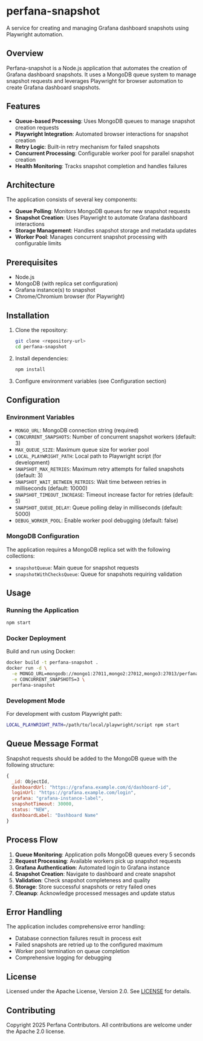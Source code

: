 # perfana-snapshot

A service for creating and managing Grafana dashboard snapshots using Playwright automation.

## Overview

Perfana-snapshot is a Node.js application that automates the creation of Grafana dashboard snapshots. It uses a MongoDB queue system to manage snapshot requests and leverages Playwright for browser automation to create Grafana dashboard snapshots.

## Features

- **Queue-based Processing**: Uses MongoDB queues to manage snapshot creation requests
- **Playwright Integration**: Automated browser interactions for snapshot creation
- **Retry Logic**: Built-in retry mechanism for failed snapshots
- **Concurrent Processing**: Configurable worker pool for parallel snapshot creation
- **Health Monitoring**: Tracks snapshot completion and handles failures

## Architecture

The application consists of several key components:

- **Queue Polling**: Monitors MongoDB queues for new snapshot requests
- **Snapshot Creation**: Uses Playwright to automate Grafana dashboard interactions
- **Storage Management**: Handles snapshot storage and metadata updates
- **Worker Pool**: Manages concurrent snapshot processing with configurable limits

## Prerequisites

- Node.js
- MongoDB (with replica set configuration)
- Grafana instance(s) to snapshot
- Chrome/Chromium browser (for Playwright)

## Installation

1. Clone the repository:
   ```bash
   git clone <repository-url>
   cd perfana-snapshot
   ```

2. Install dependencies:
   ```bash
   npm install
   ```

3. Configure environment variables (see Configuration section)

## Configuration

### Environment Variables

- `MONGO_URL`: MongoDB connection string (required)
- `CONCURRENT_SNAPSHOTS`: Number of concurrent snapshot workers (default: 3)
- `MAX_QUEUE_SIZE`: Maximum queue size for worker pool
- `LOCAL_PLAYWRIGHT_PATH`: Local path to Playwright script (for development)
- `SNAPSHOT_MAX_RETRIES`: Maximum retry attempts for failed snapshots (default: 3)
- `SNAPSHOT_WAIT_BETWEEN_RETRIES`: Wait time between retries in milliseconds (default: 10000)
- `SNAPSHOT_TIMEOUT_INCREASE`: Timeout increase factor for retries (default: 5)
- `SNAPSHOT_QUEUE_DELAY`: Queue polling delay in milliseconds (default: 5000)
- `DEBUG_WORKER_POOL`: Enable worker pool debugging (default: false)

### MongoDB Configuration

The application requires a MongoDB replica set with the following collections:
- `snapshotQueue`: Main queue for snapshot requests
- `snapshotWithChecksQueue`: Queue for snapshots requiring validation

## Usage

### Running the Application

```bash
npm start
```

### Docker Deployment

Build and run using Docker:

```bash
docker build -t perfana-snapshot .
docker run -d \
  -e MONGO_URL=mongodb://mongo1:27011,mongo2:27012,mongo3:27013/perfana?replicaSet=rs0 \
  -e CONCURRENT_SNAPSHOTS=3 \
  perfana-snapshot
```

### Development Mode

For development with custom Playwright path:

```bash
LOCAL_PLAYWRIGHT_PATH=/path/to/local/playwright/script npm start
```

## Queue Message Format

Snapshot requests should be added to the MongoDB queue with the following structure:

```javascript
{
  _id: ObjectId,
  dashboardUrl: "https://grafana.example.com/d/dashboard-id",
  loginUrl: "https://grafana.example.com/login",
  grafana: "grafana-instance-label",
  snapshotTimeout: 30000,
  status: "NEW",
  dashboardLabel: "Dashboard Name"
}
```

## Process Flow

1. **Queue Monitoring**: Application polls MongoDB queues every 5 seconds
2. **Request Processing**: Available workers pick up snapshot requests
3. **Grafana Authentication**: Automated login to Grafana instance
4. **Snapshot Creation**: Navigate to dashboard and create snapshot
5. **Validation**: Check snapshot completeness and quality
6. **Storage**: Store successful snapshots or retry failed ones
7. **Cleanup**: Acknowledge processed messages and update status

## Error Handling

The application includes comprehensive error handling:
- Database connection failures result in process exit
- Failed snapshots are retried up to the configured maximum
- Worker pool termination on queue completion
- Comprehensive logging for debugging

## License

Licensed under the Apache License, Version 2.0. See [LICENSE](LICENSE) for details.

## Contributing

Copyright 2025 Perfana Contributors. All contributions are welcome under the Apache 2.0 license.